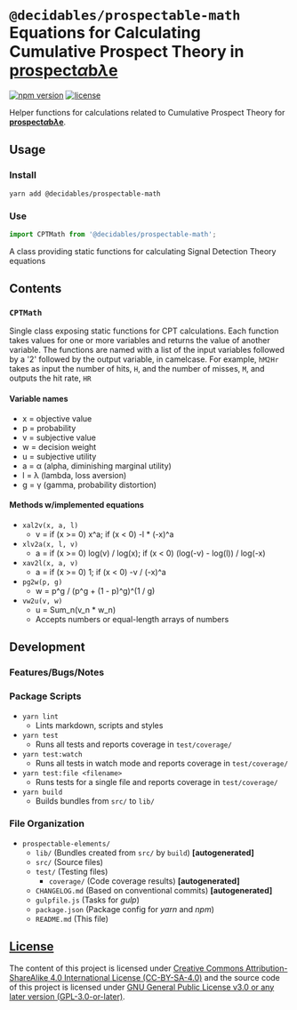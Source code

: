 <!--lint ignore first-heading-level  maximum-heading-length-->

# **`@decidables/prospectable-math`**<br>Equations for Calculating Cumulative Prospect Theory in [<b>prospect<i>α</i>b<i>λ</i>e</b>](https://decidables.github.io/prospectable)

[![npm version](https://img.shields.io/npm/v/@decidables/prospectable-math?logo=npm)](https://www.npmjs.com/package/@decidables/prospectable-math)
[![license](https://img.shields.io/npm/l/@decidables/prospectable-math?color=informational)](https://github.com/decidables/decidables/blob/main/LICENSE.md)

Helper functions for calculations related to Cumulative Prospect Theory for
[<b>prospect<i>α</i>b<i>λ</i>e</b>](https://decidables.github.io/prospectable).

## Usage

### Install

```shell
yarn add @decidables/prospectable-math
```

### Use

```javascript
import CPTMath from '@decidables/prospectable-math';
```

A class providing static functions for calculating Signal Detection Theory equations

## Contents

### `CPTMath`

Single class exposing static functions for CPT calculations. Each function takes values for one or
more variables and returns the value of another variable. The functions are named with a list of the
input variables followed by a '2' followed by the output variable, in camelcase. For example,
`hM2Hr` takes as input the number of hits, `H`, and the number of misses, `M`, and outputs the hit
rate, `HR`

#### Variable names

- x = objective value
- p = probability
- v = subjective value
- w = decision weight
- u = subjective utility
- a = α (alpha, diminishing marginal utility)
- l = λ (lambda, loss aversion)
- g = γ (gamma, probability distortion)

#### Methods w/implemented equations

- `xal2v(x, a, l)`
  - v = if (x >= 0) x^a; if (x < 0) -l * (-x)^a
- `xlv2a(x, l, v)`
  - a = if (x >= 0) log(v) / log(x); if (x < 0) (log(-v) - log(l)) / log(-x)
- `xav2l(x, a, v)`
  - a = if (x >= 0) 1; if (x < 0) -v / (-x)^a
- `pg2w(p, g)`
  - w = p^g / (p^g + (1 - p)^g)^(1 / g)
- `vw2u(v, w)`
  - u = Sum_n(v_n * w_n)
  - Accepts numbers or equal-length arrays of numbers

## Development

### Features/Bugs/Notes

### Package Scripts

- `yarn lint`
  - Lints markdown, scripts and styles
- `yarn test`
  - Runs all tests and reports coverage in `test/coverage/`
- `yarn test:watch`
  - Runs all tests in watch mode and reports coverage in `test/coverage/`
- `yarn test:file <filename>`
  - Runs tests for a single file and reports coverage in `test/coverage/`
- `yarn build`
  - Builds bundles from `src/` to `lib/`

### File Organization

- `prospectable-elements/`
  - `lib/` (Bundles created from `src/` by `build`) **\[autogenerated\]**
  - `src/` (Source files)
  - `test/` (Testing files)
    - `coverage/` (Code coverage results) **\[autogenerated\]**
  - `CHANGELOG.md` (Based on conventional commits) **\[autogenerated\]**
  - `gulpfile.js` (Tasks for *gulp*)
  - `package.json` (Package config for *yarn* and *npm*)
  - `README.md` (This file)

## [License](https://github.com/decidables/decidables/blob/main/LICENSE.md)

The content of this project is licensed under [Creative Commons Attribution-ShareAlike 4.0
International License (CC-BY-SA-4.0)](https://creativecommons.org/licenses/by-sa/4.0/) and the
source code of this project is licensed under [GNU General Public License v3.0 or any later version
(GPL-3.0-or-later)](https://www.gnu.org/licenses/gpl-3.0.html).
